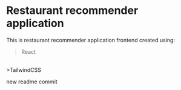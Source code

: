 # Restaurant recommender application

This is restaurant recommender application frontend created using:

>React
<br/>
>TailwindCSS

new readme commit
